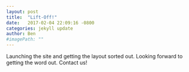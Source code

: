 ```yaml
---
layout: post
title:  "Lift-Off!"
date:   2017-02-04 22:09:16 -0800
categories: jekyll update
author: Ben
#imagePath: ""
---
```

Launching the site and getting the layout sorted out. Looking forward to getting the word out. Contact us!
